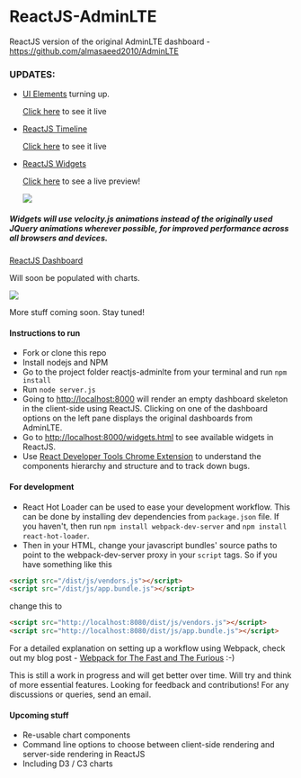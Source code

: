 # ReactJS-AdminLTE

ReactJS version of the original AdminLTE dashboard - https://github.com/almasaeed2010/AdminLTE


### UPDATES:

- [UI Elements](./reactjs-adminlte/public/src/ui-elements) turning up.

     [Click here](http://ec2-52-74-208-196.ap-southeast-1.compute.amazonaws.com:8000/UI/general.html) to see it live



- [ReactJS Timeline](./reactjs-adminlte/public/src/timeline-page)

    [Click here](http://ec2-52-74-208-196.ap-southeast-1.compute.amazonaws.com:8000/timeline.html) to see it live


- [ReactJS Widgets](./reactjs-adminlte/public/src/widgets-page)

    [Click here](http://ec2-52-74-208-196.ap-southeast-1.compute.amazonaws.com:8000/widgets.html) to see a live preview!

    ![](./reactjs-adminlte/screenshots/widgets.png)


##### Widgets will use velocity.js animations instead of the originally used JQuery animations wherever possible, for improved performance across all browsers and devices.


[ReactJS Dashboard](./reactjs-adminlte/public/src/dashboardV1)

Will soon be populated with charts.

![](./reactjs-adminlte/screenshots/dashboard-v1.png)


More stuff coming soon. Stay tuned!


#### Instructions to run

- Fork or clone this repo
- Install nodejs and NPM
- Go to the project folder reactjs-adminlte from your terminal and run `npm install`
- Run `node server.js`
- Going to [http://localhost:8000](http://localhost:8000) will render an empty dashboard skeleton in the client-side using ReactJS. Clicking on one of the dashboard options on the left pane displays the original dashboards from AdminLTE.
- Go to [http://localhost:8000/widgets.html](http://localhost:8000/widgets.html) to see available widgets in ReactJS.
- Use [React Developer Tools Chrome Extension](https://chrome.google.com/webstore/detail/react-developer-tools/fmkadmapgofadopljbjfkapdkoienihi?hl=en) to understand the components hierarchy and structure and to track down bugs.


#### For development

- React Hot Loader can be used to ease your development workflow. This can be done by installing dev dependencies from `package.json` file. If you haven't, then
run `npm install webpack-dev-server` and `npm install react-hot-loader`.
- Then in your HTML, change your javascript bundles' source paths to point to the webpack-dev-server proxy in your `script` tags. So if you have something
like this

```html
<script src="/dist/js/vendors.js"></script>
<script src="/dist/js/app.bundle.js"></script>
```

change this to

```html
<script src="http://localhost:8080/dist/js/vendors.js"></script>
<script src="http://localhost:8080/dist/js/app.bundle.js"></script>
```

For a detailed explanation on setting up a workflow using Webpack, check out my blog post - [Webpack for The Fast and The Furious](https://medium.com/@booleanhunter/webpack-for-the-fast-and-the-furious-bf8d3746adbd#.uzx2l0hy4) :-)

This is still a work in progress and will get better over time. Will try and think of more essential features. Looking for feedback and contributions! For any discussions or queries, send an email.

#### Upcoming stuff

- Re-usable chart components
- Command line options to choose between client-side rendering and server-side rendering in ReactJS
- Including D3 / C3 charts

